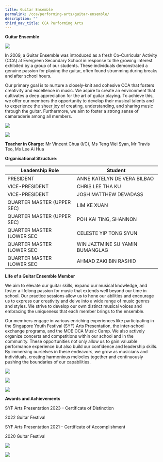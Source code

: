 ```yaml
---
title: Guitar Ensemble
permalink: /cca/performing-arts/guitar-ensemble/
description: ""
third_nav_title: CCA Performing Arts
---
```

**Guitar Ensemble**

![](/images/g3%20syf%202023.jpeg)

In 2009, a Guitar Ensemble was introduced as a fresh Co-Curricular Activity (CCA) at Evergreen Secondary School in response to the growing interest exhibited by a group of our students. These individuals demonstrated a genuine passion for playing the guitar, often found strumming during breaks and after school hours.

Our primary goal is to nurture a closely-knit and cohesive CCA that fosters creativity and excellence in music. We aspire to create an environment that cultivates a deep appreciation for the art of guitar playing. To achieve this, we offer our members the opportunity to develop their musical talents and to experience the sheer joy of creating, understanding, and sharing music through the guitar. Furthermore, we aim to foster a strong sense of camaraderie among all members.

![](/images/g1%20syf%202023.jpeg)

![](/images/g2%20syf%202023.jpeg)

**Teacher in Charge:** Mr Vincent Chua (I/C), Ms Teng Wei Syan, Mr Travis Teo, Ms Lee Ai Hua

**Organisational Structure**:

| Leadership Role | Student                                  |
|---------------------------------|-------------------------------------------------------|
| PRESIDENT | ANNE KATELYN DE VERA BILBAO                                           |
| VICE-PRESIDENT | CHRIS LEE THA KU                                          |
| VICE-PRESIDENT | JOSH MATTHEW DEVADASS                                             |
| QUARTER MASTER (UPPER SEC)          | LIM KE XUAN                                    |
| QUARTER MASTER (UPPER SEC)                | POH KAI TING, SHANNON                                     |
| QUARTER MASTER (LOWER SEC         | CELESTE YIP TONG SYUN                                   |
| QUARTER MASTER (LOWER SEC                           | WIN JAZTMINE SU YAMIN BUMANGLAG                    |
| QUARTER MASTER (LOWER SEC                | AHMAD ZAKI BIN RASHID                                    |

**Life of a Guitar Ensemble Member**

We aim to elevate our guitar skills, expand our musical knowledge, and foster a lifelong passion for music that extends well beyond our time in school. Our practice sessions allow us to hone our abilities and encourage us to express our creativity and delve into a wide range of music genres and styles. We strive to develop our own distinct musical voices and embracing the uniqueness that each member brings to the ensemble.

Our members engage in various enriching experiences like participating in the Singapore Youth Festival (SYF) Arts Presentation, the inter-school exchange programs, and the MOE CCA Music Camp. We also actively organize concerts and competitions within our school and in the community. These opportunities not only allow us to gain valuable performance experience but also build our confidence and leadership skills. By immersing ourselves in these endeavors, we grow as musicians and individuals, creating harmonious melodies together and continuously pushing the boundaries of our capabilities.

![](/images/g7%20inter-school%20guitar%20exchange%202023%20at%20saint%20anthony's%20canossian%20secondary%20school.jpeg)

![](/images/g8%20inter-school%20guitar%20exchange%202023%20at%20saint%20anthony's%20canossian%20secondary%20school.jpeg)

![](/images/g6%20syf%202023.jpeg)

**Awards and Achievements**

SYF Arts Presentation 2023 – Certificate of Distinction

2022 Guitar Festival

SYF Arts Presentation 2021 – Certificate of Accomplishment

2020 Guitar Festival

![](/images/g4%20syf%202023.jpeg)

![](/images/g5%20syf%202023.jpeg)